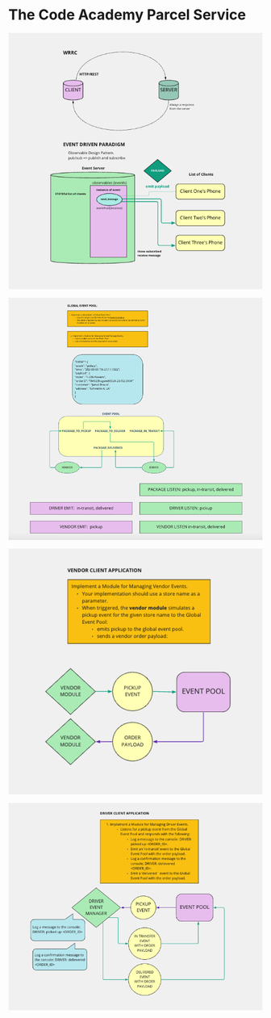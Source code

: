 # The Code Academy Parcel Service

![event driven paradigm diagram](./assets/event-driven-paradigm.png)

![global event pool diagram](./assets/global-event-pool.png)

![vendor client application diagram](./assets/vendor-client-application.png)

![driver client application diagram](./assets/driver-client-application.png)
